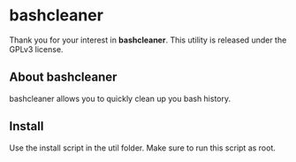 bashcleaner
===========

Thank you for your interest in **bashcleaner**. This utility is released under the GPLv3 license.

About bashcleaner
-----------------

bashcleaner allows you to quickly clean up you bash history.

Install
-------

Use the install script in the util folder. Make sure to run this script as root.
